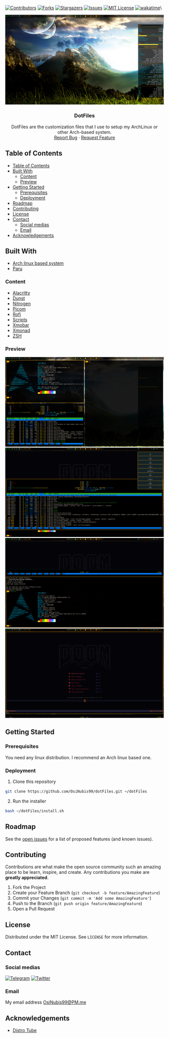 [![Contributors][contributors-shield]][contributors-url]
[![Forks][forks-shield]][forks-url]
[![Stargazers][stars-shield]][stars-url]
[![Issues][issues-shield]][issues-url]
[![MIT License][license-shield]][license-url]
[![wakatime][wakatime-shield]][wakatime-url]\

<!-- PROJECT DESCRIPTION -->
<p align="center">
  <a href="https://github.com/OsiNubis99/dotFiles">
    <img src="https://github.com/OsiNubis99/dotFiles/blob/main/docs/Base.png?raw=true" alt="Base">
  </a>
  <h3 align="center">DotFiles</h3>
  <p align="center">
    DotFiles are the customization files that I use to setup my ArchLinux or other Arch-based system.
    <br />
    <a href="https://github.com/OsiNubis99/dotFiles/issues">Report Bug</a>
    ·
    <a href="https://github.com/OsiNubis99/dotFiles/issues">Request Feature</a>
  </p>
</p>

<!-- TABLE OF CONTENTS -->

## Table of Contents

- [Table of Contents](#table-of-contents)
- [Built With](#built-with)
  - [Content](#content)
  - [Preview](#preview)
- [Getting Started](#getting-started)
  - [Prerequisites](#prerequisites)
  - [Deployment](#deployment)
- [Roadmap](#roadmap)
- [Contributing](#contributing)
- [License](#license)
- [Contact](#contact)
  - [Social medias](#social-medias)
  - [Email](#email)
- [Acknowledgements](#acknowledgements)

<!-- ABOUT THE PROJECT -->

## Built With

- [Arch linux based system](https://archlinux.org/)
- [Paru](https://github.com/morganamilo/paru)

### Content

- [Alacritty](https://github.com/OsiNubis99/dotFiles/tree/main/config/alacritty)
- [Dunst](https://github.com/OsiNubis99/dotFiles/tree/main/config/dunst)
- [Nitrogen](https://github.com/OsiNubis99/dotFiles/tree/main/config/nitrogen)
- [Picom](https://github.com/OsiNubis99/dotFiles/tree/main/config/picom)
- [Rofi](https://github.com/OsiNubis99/dotFiles/tree/main/config/rofi)
- [Scripts](https://github.com/OsiNubis99/dotFiles/tree/main/scripts)
- [Xmobar](https://github.com/OsiNubis99/dotFiles/tree/main/config/xmobar)
- [Xmonad](https://github.com/OsiNubis99/dotFiles/tree/main/config/xmonad)
- [ZSH](https://github.com/OsiNubis99/dotFiles/tree/main/config/zsh)

### Preview

![grid](https://github.com/OsiNubis99/dotFiles/blob/main/docs/Grid.png?raw=true)
![terminal](https://github.com/OsiNubis99/dotFiles/blob/main/docs/Terminal.png?raw=true)
![terminal2](https://github.com/OsiNubis99/dotFiles/blob/main/docs/Terminal2.png?raw=true)
![terminal3](https://github.com/OsiNubis99/dotFiles/blob/main/docs/Terminal3.png?raw=true)

<!-- GETTING STARTED -->

## Getting Started

### Prerequisites

You need any linux distribution. I recommend an Arch linux based one.

### Deployment

1. Clone this repository

```sh
git clone https://github.com/OsiNubis99/dotFiles.git ~/dotFiles
```

2. Run the installer

```sh
bash ~/dotFiles/install.sh
```

<!-- ROADMAP -->

## Roadmap

See the [open issues](https://github.com/OsiNubis99/dotFiles/issues) for a list of proposed features (and known issues).

<!-- CONTRIBUTING -->

## Contributing

Contributions are what make the open source community such an amazing place to be learn, inspire, and create. Any contributions you make are **greatly appreciated**.

1. Fork the Project
2. Create your Feature Branch (`git checkout -b feature/AmazingFeature`)
3. Commit your Changes (`git commit -m 'Add some AmazingFeature'`)
4. Push to the Branch (`git push origin feature/AmazingFeature`)
5. Open a Pull Request

<!-- LICENSE -->

## License

Distributed under the MIT License. See `LICENSE` for more information.

<!-- CONTACT -->

## Contact

### Social medias

[![Telegram](https://www.vectorlogo.zone/logos/telegram/telegram-icon.svg)](https://t.me/OsiNubis99)
[![Twitter](https://www.vectorlogo.zone/logos/twitter/twitter-icon.svg)](https://twitter.com/OsiNubis99)

### Email

My email address OsiNubis99@PM.me

<!-- ACKNOWLEDGEMENTS -->

## Acknowledgements

- [Distro Tube](distrotube.com/)

<!-- MARKDOWN LINKS & IMAGES -->

[contributors-shield]: https://img.shields.io/github/contributors/OsiNubis99/dotFiles.svg?style=for-the-badge
[contributors-url]: https://github.com/OsiNubis99/dotFiles/graphs/contributors
[forks-shield]: https://img.shields.io/github/forks/OsiNubis99/dotFiles.svg?style=for-the-badge
[forks-url]: https://github.com/OsiNubis99/dotFiles/network/members
[stars-shield]: https://img.shields.io/github/stars/OsiNubis99/dotFiles.svg?style=for-the-badge
[stars-url]: https://github.com/OsiNubis99/dotFiles/stargazers
[issues-shield]: https://img.shields.io/github/issues/OsiNubis99/dotFiles.svg?style=for-the-badge
[issues-url]: https://github.com/OsiNubis99/dotFiles/issues
[license-shield]: https://img.shields.io/github/license/OsiNubis99/dotFiles.svg?style=for-the-badge
[license-url]: https://github.com/OsiNubis99/dotFiles/blob/main/LICENSE
[wakatime-shield]: https://wakatime.com/badge/github/OsiNubis99/dotFiles.svg
[wakatime-url]: https://wakatime.com/badge/github/OsiNubis99/dotFiles
